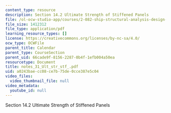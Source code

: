 ```yaml
---
content_type: resource
description: Section 14.2 Ultimate Strength of Stiffened Panels
file: /ol-ocw-studio-app/courses/2-082-ship-structural-analysis-design-13-122-spring-2003/a0243baecc08ce7b75de0cce387e5c04_notes_31_Ult_str_stf_.pdf
file_size: 1412312
file_type: application/pdf
learning_resource_types: []
license: https://creativecommons.org/licenses/by-nc-sa/4.0/
ocw_type: OCWFile
parent_title: Calendar
parent_type: CourseSection
parent_uid: 66cade9f-8156-2287-0b4f-1efb004a50ea
resourcetype: Document
title: notes_31_Ult_str_stf_.pdf
uid: a0243bae-cc08-ce7b-75de-0cce387e5c04
video_files:
  video_thumbnail_file: null
video_metadata:
  youtube_id: null
---
```

Section 14.2 Ultimate Strength of Stiffened Panels